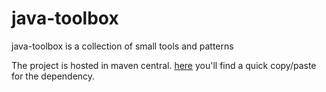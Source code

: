 java-toolbox
============

java-toolbox is a collection of small tools and patterns

The project is hosted in maven central.
[here](http://mavencentral.sonatype.com/#search|ga|1|java-toolbox) you'll find a quick copy/paste for the dependency.


